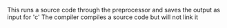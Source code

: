 This runs a source code through the preprocessor and saves the output as input for 'c'
The compiler compiles a source code but will not link it
